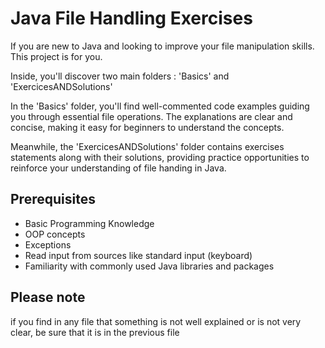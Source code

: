 # Java File Handling Exercises

If you are new to Java and looking to improve your file manipulation skills.
This project is for you.

Inside, you'll discover two main folders : 'Basics' and 'ExercicesANDSolutions'

In the 'Basics' folder, you'll find well-commented code examples guiding you through 
essential file operations. The explanations are clear and concise, making it easy for beginners to
understand the concepts.

Meanwhile, the 'ExercicesANDSolutions' folder contains exercises statements along with their
solutions, providing practice opportunities to reinforce  your understanding of file handing in Java.


## Prerequisites
- Basic Programming Knowledge
- OOP concepts
- Exceptions
- Read input from sources like standard input (keyboard)
- Familiarity with commonly used Java libraries and packages


## Please note
if you find in any file that something is not well explained or is not very clear, be sure that it is in the previous file
